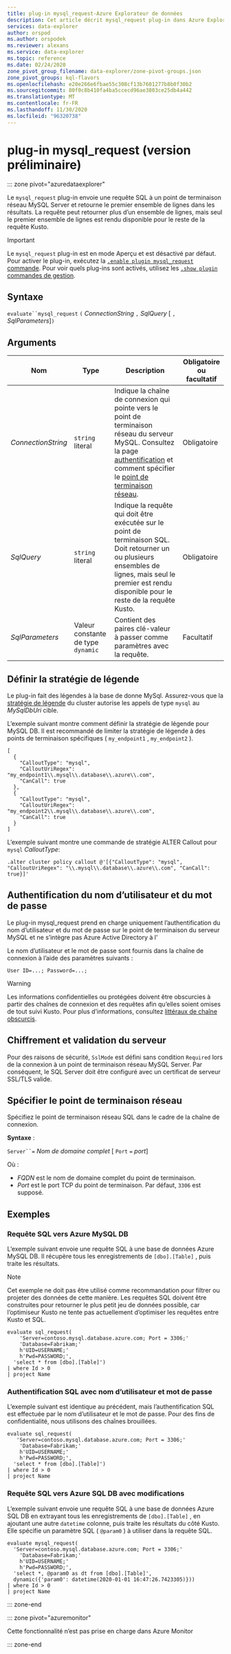 ```yaml
---
title: plug-in mysql_request-Azure Explorateur de données
description: Cet article décrit mysql_request plug-in dans Azure Explorateur de données.
services: data-explorer
author: orspod
ms.author: orspodek
ms.reviewer: alexans
ms.service: data-explorer
ms.topic: reference
ms.date: 02/24/2020
zone_pivot_group_filename: data-explorer/zone-pivot-groups.json
zone_pivot_groups: kql-flavors
ms.openlocfilehash: e20e266e6fbae55c308cf13b7601277b8b0f30b2
ms.sourcegitcommit: 80f0c8b410fa4ba5ccecd96ae3803ce25db4a442
ms.translationtype: MT
ms.contentlocale: fr-FR
ms.lasthandoff: 11/30/2020
ms.locfileid: "96320738"
---
```

# <a name="mysql_request-plugin-preview"></a>plug-in mysql_request (version préliminaire)

::: zone pivot="azuredataexplorer"

Le `mysql_request` plug-in envoie une requête SQL à un point de terminaison réseau MySQL Server et retourne le premier ensemble de lignes dans les résultats. La requête peut retourner plus d’un ensemble de lignes, mais seul le premier ensemble de lignes est rendu disponible pour le reste de la requête Kusto.

> [!IMPORTANT]
> Le `mysql_request` plug-in est en mode Aperçu et est désactivé par défaut.
> Pour activer le plug-in, exécutez la [ `.enable plugin mysql_request` commande](../management/enable-plugin.md). Pour voir quels plug-ins sont activés, utilisez les [ `.show plugin` commandes de gestion](../management/show-plugins.md).

## <a name="syntax"></a>Syntaxe

`evaluate``mysql_request` `(` *ConnectionString* `,` *SqlQuery* [ `,` *SqlParameters*]`)`

## <a name="arguments"></a>Arguments

Nom | Type | Description | Obligatoire ou facultatif |
---|---|---|---
| *ConnectionString* | `string` literal | Indique la chaîne de connexion qui pointe vers le point de terminaison réseau du serveur MySQL. Consultez la page [authentification](#username-and-password-authentication) et comment spécifier le [point de terminaison réseau](#specify-the-network-endpoint). | Obligatoire |
| *SqlQuery* | `string` literal | Indique la requête qui doit être exécutée sur le point de terminaison SQL. Doit retourner un ou plusieurs ensembles de lignes, mais seul le premier est rendu disponible pour le reste de la requête Kusto. | Obligatoire|
| *SqlParameters* | Valeur constante de type `dynamic` | Contient des paires clé-valeur à passer comme paramètres avec la requête. | Facultatif |

## <a name="set-callout-policy"></a>Définir la stratégie de légende

Le plug-in fait des légendes à la base de donne MySql. Assurez-vous que la [stratégie de légende](../management/calloutpolicy.md) du cluster autorise les appels de type `mysql` au *MySqlDbUri* cible.

L’exemple suivant montre comment définir la stratégie de légende pour MySQL DB. Il est recommandé de limiter la stratégie de légende à des points de terminaison spécifiques ( `my_endpoint1` , `my_endpoint2` ).

```kusto
[
  {
    "CalloutType": "mysql",
    "CalloutUriRegex": "my_endpoint1\\.mysql\\.database\\.azure\\.com",
    "CanCall": true
  },
  {
    "CalloutType": "mysql",
    "CalloutUriRegex": "my_endpoint2\\.mysql\\.database\\.azure\\.com",
    "CanCall": true
  }
]
```

L’exemple suivant montre une commande de stratégie ALTER Callout pour `mysql` *CalloutType*:

```kusto
.alter cluster policy callout @'[{"CalloutType": "mysql", "CalloutUriRegex": "\\.mysql\\.database\\.azure\\.com", "CanCall": true}]'
```

## <a name="username-and-password-authentication"></a>Authentification du nom d’utilisateur et du mot de passe

Le plug-in mysql_request prend en charge uniquement l’authentification du nom d’utilisateur et du mot de passe sur le point de terminaison du serveur MySQL et ne s’intègre pas Azure Active Directory à l' 

Le nom d’utilisateur et le mot de passe sont fournis dans la chaîne de connexion à l’aide des paramètres suivants :

`User ID=...; Password=...;`
    
> [!WARNING]
> Les informations confidentielles ou protégées doivent être obscurcies à partir des chaînes de connexion et des requêtes afin qu’elles soient omises de tout suivi Kusto. Pour plus d’informations, consultez [littéraux de chaîne obscurcis](scalar-data-types/string.md#obfuscated-string-literals).

## <a name="encryption-and-server-validation"></a>Chiffrement et validation du serveur

Pour des raisons de sécurité, `SslMode` est défini sans condition `Required` lors de la connexion à un point de terminaison réseau MySQL Server. Par conséquent, le SQL Server doit être configuré avec un certificat de serveur SSL/TLS valide.

## <a name="specify-the-network-endpoint"></a>Spécifier le point de terminaison réseau

Spécifiez le point de terminaison réseau SQL dans le cadre de la chaîne de connexion.

**Syntaxe** :

`Server``=` *Nom de domaine complet* [ `Port` `=` *port*]

Où :

* *FQDN* est le nom de domaine complet du point de terminaison.
* *Port* est le port TCP du point de terminaison. Par défaut, `3306` est supposé.

## <a name="examples"></a>Exemples


### <a name="sql-query-to-azure-mysql-db"></a>Requête SQL vers Azure MySQL DB

L’exemple suivant envoie une requête SQL à une base de données Azure MySQL DB. Il récupère tous les enregistrements de `[dbo].[Table]` , puis traite les résultats.

> [!NOTE]
> Cet exemple ne doit pas être utilisé comme recommandation pour filtrer ou projeter des données de cette manière. Les requêtes SQL doivent être construites pour retourner le plus petit jeu de données possible, car l’optimiseur Kusto ne tente pas actuellement d’optimiser les requêtes entre Kusto et SQL.

```kusto
evaluate sql_request(
    'Server=contoso.mysql.database.azure.com; Port = 3306;'
    'Database=Fabrikam;'
    h'UID=USERNAME;'
    h'Pwd=PASSWORD;', 
  'select * from [dbo].[Table]')
| where Id > 0
| project Name
```

### <a name="sql-authentication-with-username-and-password"></a>Authentification SQL avec nom d’utilisateur et mot de passe

L’exemple suivant est identique au précédent, mais l’authentification SQL est effectuée par le nom d’utilisateur et le mot de passe. Pour des fins de confidentialité, nous utilisons des chaînes brouillées.

```kusto
evaluate sql_request(
   'Server=contoso.mysql.database.azure.com; Port = 3306;'
    'Database=Fabrikam;'
    h'UID=USERNAME;'
    h'Pwd=PASSWORD;', 
  'select * from [dbo].[Table]')
| where Id > 0
| project Name
```

### <a name="sql-query-to-azure-sql-db-with-modifications"></a>Requête SQL vers Azure SQL DB avec modifications

L’exemple suivant envoie une requête SQL à une base de données Azure SQL DB en extrayant tous les enregistrements de `[dbo].[Table]` , en ajoutant une autre `datetime` colonne, puis traite les résultats du côté Kusto.
Elle spécifie un paramètre SQL ( `@param0` ) à utiliser dans la requête SQL.

```kusto
evaluate mysql_request(
  'Server=contoso.mysql.database.azure.com; Port = 3306;'
    'Database=Fabrikam;'
    h'UID=USERNAME;'
    h'Pwd=PASSWORD;', 
  'select *, @param0 as dt from [dbo].[Table]',
  dynamic({'param0': datetime(2020-01-01 16:47:26.7423305)}))
| where Id > 0
| project Name
```

::: zone-end

::: zone pivot="azuremonitor"

Cette fonctionnalité n’est pas prise en charge dans Azure Monitor

::: zone-end
